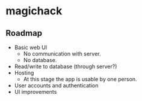 # magichack

## Roadmap

- Basic web UI
    - No communication with server.
    - No database.
- Read/write to database (through server?)
- Hosting
    - At this stage the app is usable by one person.
- User accounts and authentication
- UI improvements
